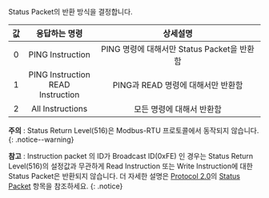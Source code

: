 Status Packet의 반환 방식을 결정합니다.

| 값 |             응답하는 명령              |                  상세설명                   |
|:--:|:--------------------------------------:|:-------------------------------------------:|
| 0  |            PING Instruction            | PING 명령에 대해서만 Status Packet을 반환함 |
| 1  | PING Instruction<br />READ Instruction |     PING과 READ 명령에 대해서만 반환함      |
| 2  |            All Instructions            |          모든 명령에 대해서 반환함          |


**주의** : Status Return Level(516)은 Modbus-RTU 프로토콜에서 동작되지 않습니다.   
{: .notice--warning}

**참고** : Instruction packet 의 ID가 Broadcast ID(0xFE) 인 경우는 Status Return Level(516)의 설정값과 무관하게 Read Instruction 또는 Write Instruction에 대한 Status Packet은 반환되지 않습니다. 더 자세한 설명은 [Protocol 2.0]의 [Status Packet] 항목을 참조하세요.
{: .notice}

[Status Packet]: /docs/kr/dxl/protocol2/#status-packet
[Protocol 2.0]: /docs/kr/dxl/protocol2/#status-packet
